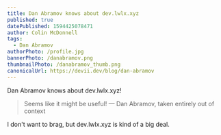 ```yaml
---
title: Dan Abramov knows about dev.lwlx.xyz
published: true
datePublished: 1594425078471
author: Colin McDonnell
tags:
  - Dan Abramov
authorPhoto: /profile.jpg
bannerPhoto: /danabramov.png
thumbnailPhoto: /danabramov_thumb.png
canonicalUrl: https://devii.dev/blog/dan-abramov
---
```


Dan Abramov knows about dev.lwlx.xyz!

> Seems like it might be useful!
> — Dan Abramov, taken entirely out of context

I don't want to brag, but dev.lwlx.xyz is kind of a big deal.
